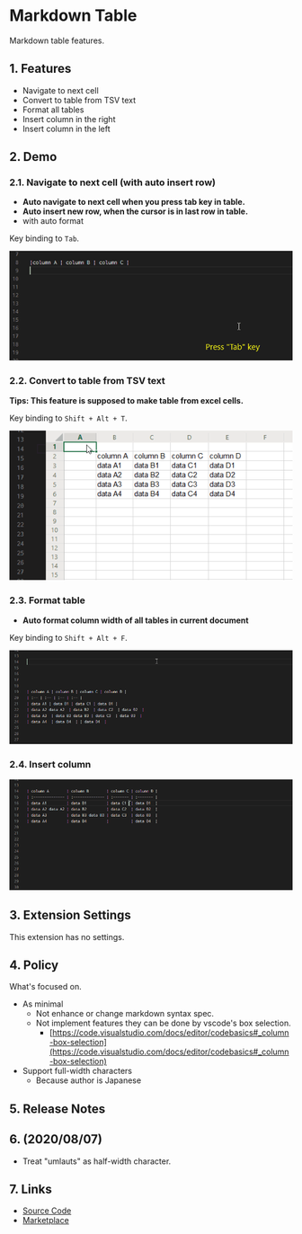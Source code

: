 # Markdown Table

Markdown table features.

## 1. Features

- Navigate to next cell
- Convert to table from TSV text
- Format all tables
- Insert column in the right
- Insert column in the left

## 2. Demo

### 2.1. Navigate to next cell (with auto insert row)

- **Auto navigate to next cell when you press tab key in table.**
- **Auto insert new row, when the cursor is in last row in table.**
- with auto format

Key binding to `Tab`.

![navigate](images/navigate_next_cell.gif)

### 2.2. Convert to table from TSV text

**Tips: This feature is supposed to make table from excel cells.**

Key binding to `Shift + Alt + T`.

![convert](images/table_from_excel.gif)

### 2.3. Format table

- **Auto format column width of all tables in current document**

Key binding to `Shift + Alt + F`.

![formattable](images/format_table.gif)

### 2.4. Insert column

![insert](images/insert.gif)

## 3. Extension Settings

This extension has no settings.

## 4. Policy

What's focused on.

- As minimal
    - Not enhance or change markdown syntax spec.
    - Not implement features they can be done by vscode's box selection.
        - [https://code.visualstudio.com/docs/editor/codebasics#_column-box-selection](https://code.visualstudio.com/docs/editor/codebasics#_column-box-selection)
- Support full-width characters
    - Because author is Japanese

## 5. Release Notes

## 6. (2020/08/07)

- Treat "umlauts" as half-width character.

## 7. Links

- [Source Code](https://github.com/takumisoft68/vscode-markdown-table)
- [Marketplace](https://marketplace.visualstudio.com/items?itemName=TakumiI.markdowntable)
